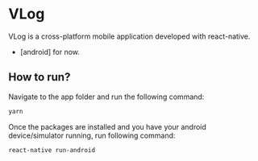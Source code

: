 # VLog

VLog is a cross-platform mobile application developed with react-native.
- [android] for now.

## How to run?

Navigate to the app folder and run the following command:
```bash
yarn
```

Once the packages are installed and you have your android device/simulator running, run following command:
```bash
react-native run-android
```
